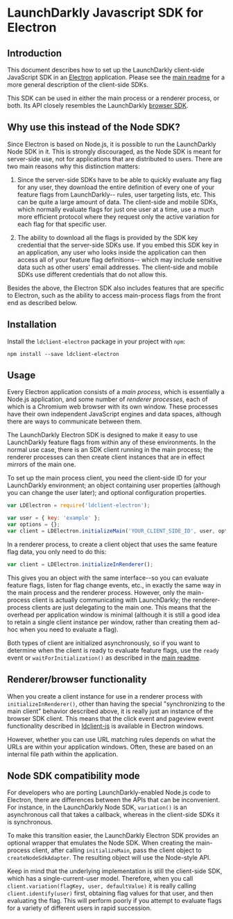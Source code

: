 # LaunchDarkly Javascript SDK for Electron

## Introduction

This document describes how to set up the LaunchDarkly client-side JavaScript SDK in an [Electron](https://electronjs.org/) application. Please see the [main readme](../../README.md) for a more general description of the client-side SDKs.

This SDK can be used in either the main process or a renderer process, or both. Its API closely resembles the LaunchDarkly [browser SDK](../ldclient-js/README.md).

## Why use this instead of the Node SDK?

Since Electron is based on Node.js, it is possible to run the LaunchDarkly Node SDK in it. This is strongly discouraged, as the Node SDK is meant for server-side use, not for applications that are distributed to users. There are two main reasons why this distinction matters:

1. Since the server-side SDKs have to be able to quickly evaluate any flag for any user, they download the entire definition of every one of your feature flags from LaunchDarkly-- rules, user targeting lists, etc. This can be quite a large amount of data. The client-side and mobile SDKs, which normally evaluate flags for just one user at a time, use a much more efficient protocol where they request only the active variation for each flag for that specific user.

2. The ability to download all the flags is provided by the SDK key credential that the server-side SDKs use. If you embed this SDK key in an application, any user who looks inside the application can then access all of your feature flag definitions-- which may include sensitive data such as other users' email addresses. The client-side and mobile SDKs use different credentials that do not allow this.

Besides the above, the Electron SDK also includes features that are specific to Electron, such as the ability to access main-process flags from the front end as described below.

## Installation

Install the `ldclient-electron` package in your project with `npm`:

    npm install --save ldclient-electron

## Usage

Every Electron application consists of a _main process_, which is essentially a Node.js application, and some number of _renderer processes_, each of which is a Chromium web browser with its own window. These processes have their own independent JavaScript engines and data spaces, although there are ways to communicate between them.

The LaunchDarkly Electron SDK is designed to make it easy to use LaunchDarkly feature flags from within any of these environments. In the normal use case, there is an SDK client running in the main process; the renderer processes can then create client instances that are in effect mirrors of the main one.

To set up the main process client, you need the client-side ID for your LaunchDarkly environment; an object containing user properties (although you can change the user later); and optional configuration properties.

```js
var LDElectron = require('ldclient-electron');

var user = { key: 'example' };
var options = {};
var client = LDElectron.initializeMain('YOUR_CLIENT_SIDE_ID', user, options);
```

In a renderer process, to create a client object that uses the same feature flag data, you only need to do this:

```js
var client = LDElectron.initializeInRenderer();
```

This gives you an object with the same interface--so you can evaluate feature flags, listen for flag change events, etc., in exactly the same way in the main process and the renderer process. However, only the main-process client is actually communicating with LaunchDarkly; the renderer-process clients are just delegating to the main one. This means that the overhead per application window is minimal (although it is still a good idea to retain a single client instance per window, rather than creating them ad-hoc when you need to evaluate a flag).

Both types of client are initialized asynchronously, so if you want to determine when the client is ready to evaluate feature flags, use the `ready` event or `waitForInitialization()` as described in the [main readme](../../README.md).

## Renderer/browser functionality

When you create a client instance for use in a renderer process with `initializeInRenderer()`, other than having the special "synchronizing to the main client" behavior described above, it is really just an instance of the browser SDK client. This means that the click event and pageview event functionality described in [ldclient-js](../ldclient-js/README.md) is available in Electron windows.

However, whether you can use URL matching rules depends on what the URLs are within your application windows. Often, these are based on an internal file path within the application.

## Node SDK compatibility mode

For developers who are porting LaunchDarkly-enabled Node.js code to Electron, there are differences between the APIs that can be inconvenient. For instance, in the LaunchDarkly Node SDK, `variation()` is an asynchronous call that takes a callback, whereas in the client-side SDKs it is synchronous.

To make this transition easier, the LaunchDarkly Electron SDK provides an optional wrapper that emulates the Node SDK. When creating the main-process client, after calling `initializeMain`, pass the client object to `createNodeSdkAdapter`. The resulting object will use the Node-style API.

Keep in mind that the underlying implementation is still the client-side SDK, which has a single-current-user model. Therefore, when you call `client.variation(flagKey, user, defaultValue)` it is really calling `client.identify(user)` first, obtaining flag values for that user, and then evaluating the flag. This will perform poorly if you attempt to evaluate flags for a variety of different users in rapid succession.
